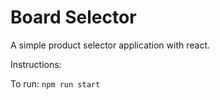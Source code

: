 # Board Selector
A simple product selector application with react.

Instructions:

To run: `npm run start`
